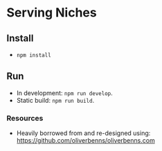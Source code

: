# Serving Niches

## Install
- `npm install`

## Run
- In development: `npm run develop`.
- Static build: `npm run build`.

### Resources
- Heavily borrowed from and re-designed using: https://github.com/oliverbenns/oliverbenns.com
